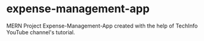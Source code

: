 # expense-management-app
MERN Project Expense-Management-App created with the help of TechInfo YouTube channel's tutorial.

